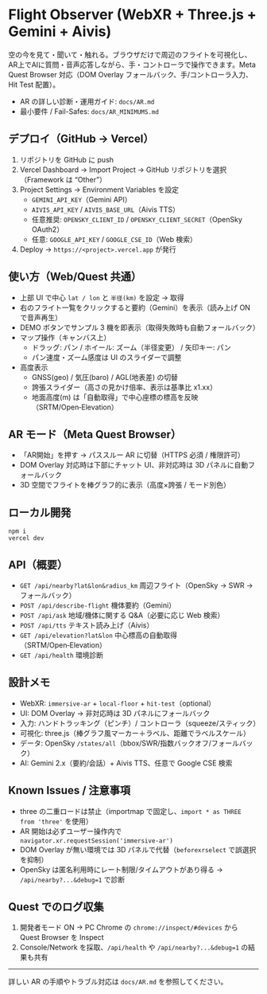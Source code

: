 # Flight Observer (WebXR + Three.js + Gemini + Aivis)

空の今を見て・聞いて・触れる。ブラウザだけで周辺のフライトを可視化し、AR上でAIに質問・音声応答しながら、手・コントローラで操作できます。Meta Quest Browser 対応（DOM Overlay フォールバック、手/コントローラ入力、Hit Test 配置）。

- AR の詳しい診断・運用ガイド: `docs/AR.md`
- 最小要件 / Fail-Safes: `docs/AR_MINIMUMS.md`

## デプロイ（GitHub → Vercel）
1. リポジトリを GitHub に push
2. Vercel Dashboard → Import Project → GitHub リポジトリを選択（Framework は “Other”）
3. Project Settings → Environment Variables を設定
   - `GEMINI_API_KEY`（Gemini API）
   - `AIVIS_API_KEY` / `AIVIS_BASE_URL`（Aivis TTS）
   - 任意推奨: `OPENSKY_CLIENT_ID` / `OPENSKY_CLIENT_SECRET`（OpenSky OAuth2）
   - 任意: `GOOGLE_API_KEY` / `GOOGLE_CSE_ID`（Web 検索）
4. Deploy → `https://<project>.vercel.app` が発行

## 使い方（Web/Quest 共通）
- 上部 UI で中心 `lat / lon` と `半径(km)` を設定 → 取得
- 右のフライト一覧をクリックすると要約（Gemini）を表示（読み上げ ON で音声再生）
- DEMO ボタンでサンプル 3 機を即表示（取得失敗時も自動フォールバック）
- マップ操作（キャンバス上）
  - ドラッグ: パン / ホイール: ズーム（半径変更） / 矢印キー: パン
  - パン速度・ズーム感度は UI のスライダーで調整
- 高度表示
  - GNSS(geo) / 気圧(baro) / AGL(地表差) の切替
  - 誇張スライダー（高さの見かけ倍率、表示は基準比 x1.xx）
  - 地面高度(m) は「自動取得」で中心座標の標高を反映（SRTM/Open‑Elevation）

## AR モード（Meta Quest Browser）
- 「AR開始」を押す → パススルー AR に切替（HTTPS 必須 / 権限許可）
- DOM Overlay 対応時は下部にチャット UI、非対応時は 3D パネルに自動フォールバック
- 3D 空間でフライトを棒グラフ的に表示（高度×誇張 / モード別色）

## ローカル開発
```
npm i
vercel dev
```

## API（概要）
- `GET /api/nearby?lat&lon&radius_km` 周辺フライト（OpenSky → SWR → フォールバック）
- `POST /api/describe-flight` 機体要約（Gemini）
- `POST /api/ask` 地域/機体に関する Q&A（必要に応じ Web 検索）
- `POST /api/tts` テキスト読み上げ（Aivis）
- `GET /api/elevation?lat&lon` 中心標高の自動取得（SRTM/Open‑Elevation）
- `GET /api/health` 環境診断

## 設計メモ
- WebXR: `immersive-ar` + `local-floor` + `hit-test`（optional）
- UI: DOM Overlay → 非対応時は 3D パネルにフォールバック
- 入力: ハンドトラッキング（ピンチ）/ コントローラ（squeeze/スティック）
- 可視化: three.js（棒グラフ風マーカー＋ラベル、距離でラベルスケール）
- データ: OpenSky `/states/all`（bbox/SWR/指数バックオフ/フォールバック）
- AI: Gemini 2.x（要約/会話）+ Aivis TTS、任意で Google CSE 検索

## Known Issues / 注意事項
- three の二重ロードは禁止（importmap で固定し、`import * as THREE from 'three'` を使用）
- AR 開始は必ずユーザー操作内で `navigator.xr.requestSession('immersive-ar')`
- DOM Overlay が無い環境では 3D パネルで代替（`beforexrselect` で誤選択を抑制）
- OpenSky は匿名利用時にレート制限/タイムアウトがあり得る → `/api/nearby?...&debug=1` で診断

## Quest でのログ収集
1. 開発者モード ON → PC Chrome の `chrome://inspect/#devices` から Quest Browser を Inspect
2. Console/Network を採取、`/api/health` や `/api/nearby?...&debug=1` の結果も共有

---

詳しい AR の手順やトラブル対応は `docs/AR.md` を参照してください。
